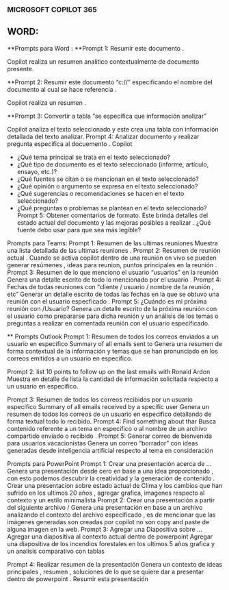 ### MICROSOFT COPILOT 365 


## WORD:



**Prompts para Word :
**Prompt 1: Resumir este documento .

Copilot realiza un resumen analítico contextualmente de documento presente.

**Prompt 2: Resumir este documento “c://” especificando el nombre del documento al cual 
se hace referencia .

Copilot realiza un resumen .

**Prompt 3: Convertir a tabla “se especifica que información analizar”

Copilot analiza el texto seleccionado y este crea una tabla con información detallada del texto analizar.
Prompt 4: Analizar documento y realizar pregunta especifica al docuemento .
Copilot
- ¿Qué tema principal se trata en el texto seleccionado?
- ¿Qué tipo de documento es el texto seleccionado (informe, artículo, ensayo, etc.)?
- ¿Qué fuentes se citan o se mencionan en el texto seleccionado?
- ¿Qué opinión o argumento se expresa en el texto seleccionado?
- ¿Qué sugerencias o recomendaciones se hacen en el texto seleccionado?
- ¿Qué preguntas o problemas se plantean en el texto seleccionado?
Prompt 5: Obtener comentarios de formato.
Este brinda detalles del estado actual del documento y las mejoras posibles a realizar .
¿Qué fuente debo usar para que sea más legible?
 
 
 
 
 
 
 
 
Prompts para Teams:
Prompt 1: Resumen de las ultimas reuniones
Muestra una lista detallada de las ultimas reuniones .
Prompt 2: Resumen de reunión actual .
Cuando se activa copilot dentro de una reunión en vivo se pueden generar resúmenes , ideas para reunion, puntos principales en la reunión .
Prompt 3: Resumen de lo que menciono el usuario “usuarios”  en la reunión
Genera una detalle escrito de todo lo mencionado por el usuario .
Prompt 4: Fechas de todas reuniones con “cliente / usuario / nombre de la reunión , etc”
Generar un detalle escrito de todas las fechas en la que se obtuvo una reunión con el usuario especficado .
Prompt 5: ¿Cuándo es mi próxima reunión con /Usuario?
Genera un detalle escrito de la próxima reunión con el usuario como prepararse para dicha reunión y un análisis de los temas o preguntas a realizar en comentada reunión con el usuario especificado.
 
 
 
 
 
 
 
 
 
 

 
 
 
 
 
 
 
** Prompts Outlook
Prompt 1: Resumen de todos los correos enviados a un usuario en especifico
Summary of all emails sent to
Genera una resumen de forma contextual de la información y temas que se han pronunciado en los correos emitidos a un usuario en especifico.
 
Prompt 2: list 10 points to follow up on the last emails with Ronald Ardon
Muestra en detalle de lista la cantidad de información solicitada respecto a un usuario en especifico.

Prompt 3: Resumen de todos los correos recibidos por un usuario especifico Summary of all emails received by a specific user
Genera un resumen de todos los correos de un usuario en especifico detallando de forma textual todo lo recibido.
Prompt 4: Find something about thar
Busca contenido referente a un tema en especifico o al nombre de un  archivo compartido enviado o recibido .
Prompt 5: Generar correo de  bienvenida para usuarios vacacionistas
Genera un correo “borrador” con ideas generadas desde inteligencia artificial respecto al tema en consideración 


 
Prompts para PowerPoint
Prompt 1: Crear una presentación acerca de …
Genera una presentación desde cero en base a una idea proporcionado , con esto podemos descubrir la creatividad y la generación de contenido .
Crear una presentacion sobre estado actual de Clima y los cambios que han sufrido en los ultimos 20 años , agregar grafica, imagenes respecto al contexto y un estilo minimalista
Prompt 2: Crear una presentación a partir del siguiente archivo /
Genera una presentación en base a un archivo analizando el contexto del archivo especificado , es de mencionar que las imágenes generadas son creadas por copilot no son copy and paste de alguna imagen en la web.
Prompt 3: Agregar una Diapositiva sobre …
Agregar una diapositiva al contexto actual dentro de powerpoint
Agregar una diapositiva de los incendios forestales en los ultimos 5 años grafica y un analisis comparativo con tablas
 
Prompt 4: Realizar resumen de la presentación
Genera un contexto de ideas principales , resumen , soluciones de lo que se quiere dar a presentar dentro de powerpoint .
Resumir esta presentación
 
 